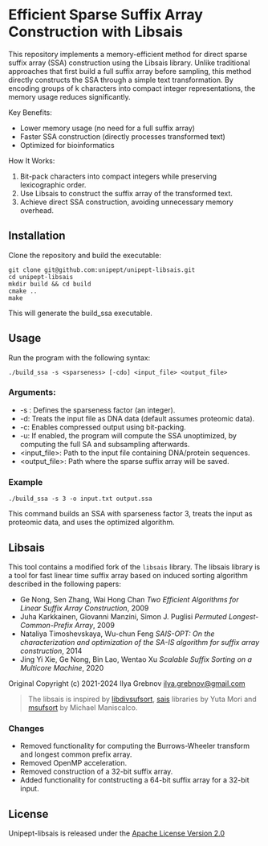 # Efficient Sparse Suffix Array Construction with Libsais

This repository implements a memory-efficient method for direct sparse suffix array (SSA) construction using the Libsais library. Unlike traditional approaches that first build a full suffix array before sampling, this method directly constructs the SSA through a simple text transformation. By encoding groups of k characters into compact integer representations, the memory usage reduces significantly.

Key Benefits:
* Lower memory usage (no need for a full suffix array)
* Faster SSA construction (directly processes transformed text)
* Optimized for bioinformatics

How It Works:
1) Bit-pack characters into compact integers while preserving lexicographic order.
2) Use Libsais to construct the suffix array of the transformed text.
3) Achieve direct SSA construction, avoiding unnecessary memory overhead.

## Installation
Clone the repository and build the executable:
```
git clone git@github.com:unipept/unipept-libsais.git
cd unipept-libsais
mkdir build && cd build
cmake ..
make
```
This will generate the build_ssa executable.

## Usage
Run the program with the following syntax:
```
./build_ssa -s <sparseness> [-cdo] <input_file> <output_file>
```
### Arguments:
* -s <sparseness>: Defines the sparseness factor (an integer).
* -d: Treats the input file as DNA data (default assumes proteomic data).
* -c: Enables compressed output using bit-packing.
* -u: If enabled, the program will compute the SSA unoptimized, by computing the full SA and subsampling afterwards.
* <input_file>: Path to the input file containing DNA/protein sequences.
* <output_file>: Path where the sparse suffix array will be saved.

### Example
```
./build_ssa -s 3 -o input.txt output.ssa
```
This command builds an SSA with sparseness factor 3, treats the input as proteomic data, and uses the optimized algorithm.

## Libsais
This tool contains a modified fork of the `libsais` library. The libsais library is a tool for fast linear time suffix array based on induced sorting algorithm described in the following papers: 
* Ge Nong, Sen Zhang, Wai Hong Chan *Two Efficient Algorithms for Linear Suffix Array Construction*, 2009
* Juha Karkkainen, Giovanni Manzini, Simon J. Puglisi *Permuted Longest-Common-Prefix Array*, 2009
* Nataliya Timoshevskaya, Wu-chun Feng *SAIS-OPT: On the characterization and optimization of the SA-IS algorithm for suffix array construction*, 2014
* Jing Yi Xie, Ge Nong, Bin Lao, Wentao Xu *Scalable Suffix Sorting on a Multicore Machine*, 2020

Original Copyright (c) 2021-2024 Ilya Grebnov <ilya.grebnov@gmail.com>

>The libsais is inspired by [libdivsufsort](https://github.com/y-256/libdivsufsort), [sais](https://sites.google.com/site/yuta256/sais) libraries by Yuta Mori and [msufsort](https://github.com/michaelmaniscalco/msufsort) by Michael Maniscalco.

### Changes
* Removed functionality for computing the Burrows-Wheeler transform and longest common prefix array.
* Removed OpenMP acceleration.
* Removed construction of a 32-bit suffix array.
* Added functionality for contstructing a 64-bit suffix array for a 32-bit input.

## License
Unipept-libsais is released under the [Apache License Version 2.0](LICENSE "Apache license")
